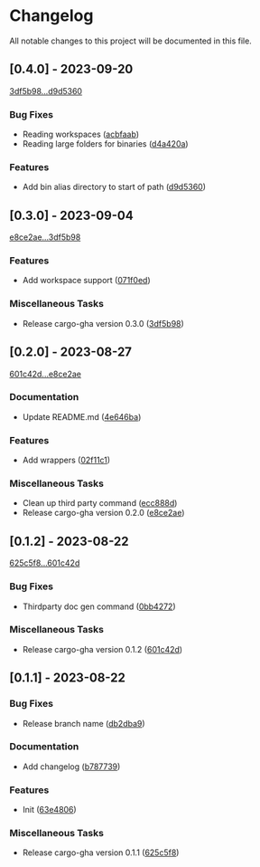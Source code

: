 # Changelog

All notable changes to this project will be documented in this file.

## [0.4.0] - 2023-09-20

[3df5b98...d9d5360](https://github.com/dustinblackman/cargo-gha/compare/3df5b989fd68a76f948f5723ebbc1d2018a11ce8...d9d5360be37e866819c0fb102b7659623b42891e)

### Bug Fixes

- Reading workspaces ([acbfaab](https://github.com/dustinblackman/cargo-gha/commit/acbfaab9658530bc08aeda6c4b3feba564011d0d))
- Reading large folders for binaries ([d4a420a](https://github.com/dustinblackman/cargo-gha/commit/d4a420a7b1e834900c788a2b9bbc8fd886271e5d))

### Features

- Add bin alias directory to start of path ([d9d5360](https://github.com/dustinblackman/cargo-gha/commit/d9d5360be37e866819c0fb102b7659623b42891e))

## [0.3.0] - 2023-09-04

[e8ce2ae...3df5b98](https://github.com/dustinblackman/cargo-gha/compare/e8ce2ae81dbcaf73a316d92184894d2157560153...3df5b989fd68a76f948f5723ebbc1d2018a11ce8)

### Features

- Add workspace support ([071f0ed](https://github.com/dustinblackman/cargo-gha/commit/071f0ede5550933c8a086d8911c6522c40dab1be))

### Miscellaneous Tasks

- Release cargo-gha version 0.3.0 ([3df5b98](https://github.com/dustinblackman/cargo-gha/commit/3df5b989fd68a76f948f5723ebbc1d2018a11ce8))

## [0.2.0] - 2023-08-27

[601c42d...e8ce2ae](https://github.com/dustinblackman/cargo-gha/compare/601c42d30831c0f64dff3b40de74185d8aab1f4a...e8ce2ae81dbcaf73a316d92184894d2157560153)

### Documentation

- Update README.md ([4e646ba](https://github.com/dustinblackman/cargo-gha/commit/4e646baf4e15f6c5661bed8000ac4fc68902c9f5))

### Features

- Add wrappers ([02f11c1](https://github.com/dustinblackman/cargo-gha/commit/02f11c1daa39c7a1bef9e220b0ac3d7f9c81e457))

### Miscellaneous Tasks

- Clean up third party command ([ecc888d](https://github.com/dustinblackman/cargo-gha/commit/ecc888dba6674c4663768071ad5aca732d0e07e5))
- Release cargo-gha version 0.2.0 ([e8ce2ae](https://github.com/dustinblackman/cargo-gha/commit/e8ce2ae81dbcaf73a316d92184894d2157560153))

## [0.1.2] - 2023-08-22

[625c5f8...601c42d](https://github.com/dustinblackman/cargo-gha/compare/625c5f8760e360edc1367dd086a78d43b1960c0c...601c42d30831c0f64dff3b40de74185d8aab1f4a)

### Bug Fixes

- Thirdparty doc gen command ([0bb4272](https://github.com/dustinblackman/cargo-gha/commit/0bb42723ccfd9d4d3b8640a989a27a1517fc93d4))

### Miscellaneous Tasks

- Release cargo-gha version 0.1.2 ([601c42d](https://github.com/dustinblackman/cargo-gha/commit/601c42d30831c0f64dff3b40de74185d8aab1f4a))

## [0.1.1] - 2023-08-22

### Bug Fixes

- Release branch name ([db2dba9](https://github.com/dustinblackman/cargo-gha/commit/db2dba9670e61d8a27dd698875c98aad0b135b23))

### Documentation

- Add changelog ([b787739](https://github.com/dustinblackman/cargo-gha/commit/b78773931da49083313f280803231b16df3bf368))

### Features

- Init ([63e4806](https://github.com/dustinblackman/cargo-gha/commit/63e48064c591d11fabf5459c066ecc8d6ee2cbe4))

### Miscellaneous Tasks

- Release cargo-gha version 0.1.1 ([625c5f8](https://github.com/dustinblackman/cargo-gha/commit/625c5f8760e360edc1367dd086a78d43b1960c0c))

<!-- generated by git-cliff -->
